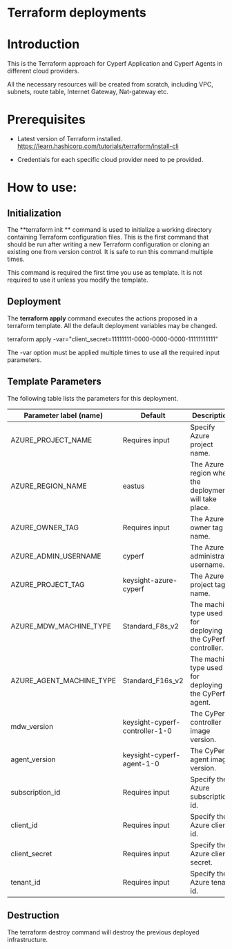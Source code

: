 # Terraform deployments

# Introduction

This is the Terraform approach for Cyperf Application and Cyperf Agents in different cloud providers.

All the necessary resources will be created from scratch, including VPC, subnets, route table, Internet Gateway, Nat-gateway etc.

# Prerequisites

- Latest version of Terraform installed. https://learn.hashicorp.com/tutorials/terraform/install-cli

- Credentials for each specific cloud provider need to pe provided.

# How to use:

## Initialization

The  **terraform init ** command is used to initialize a working directory containing Terraform configuration files. This is the first command that should be run after writing a new Terraform configuration or cloning an existing one from version control. It is safe to run this command multiple times.

This command is required the first time you use as template. It is not required to use it unless you modify the template.

## Deployment

The  **terraform apply**  command executes the actions proposed in a terraform template. All the default deployment variables may be changed.

terraform apply -var=&quot;client\_secret=11111111-0000-0000-0000-11111111111&quot;

The -var option must be applied multiple times to use all the required input parameters.

## Template Parameters

The following table lists the parameters for this deployment.

| **Parameter label (name)**                  | **Default**            | **Description**  |
| ----------------------- | ----------------- | ----- |
| AZURE_PROJECT_NAME     | Requires input   | Specify Azure project name. |
| AZURE_REGION_NAME      | eastus       | The Azure region where the deployment will take place. |
| AZURE_OWNER_TAG | Requires input | The Azure owner tag name. |
| AZURE_ADMIN_USERNAME  | cyperf | The Azure administrator username. |
| AZURE_PROJECT_TAG | keysight-azure-cyperf |The Azure project tag name. |
| AZURE_MDW_MACHINE_TYPE | Standard_F8s_v2 | The machine type used for deploying the CyPerf controller. |
| AZURE_AGENT_MACHINE_TYPE   | Standard_F16s_v2   | The machine type used for deploying the CyPerf agent. |
| mdw_version   | keysight-cyperf-controller-1-0            | The  CyPerf controller image version. |
| agent_version   | keysight-cyperf-agent-1-0            | The  CyPerf agent image version. |
| subscription_id     | Requires input   | Specify the Azure subscription id.    |
| client_id       | Requires input   | Specify the Azure client id.   |
| client_secret     | Requires input     | Specify the Azure client secret.   |
| tenant_id       | Requires input    | Specify the Azure tenant id.   |

## Destruction

The terraform destroy command will destroy the previous deployed infrastructure.